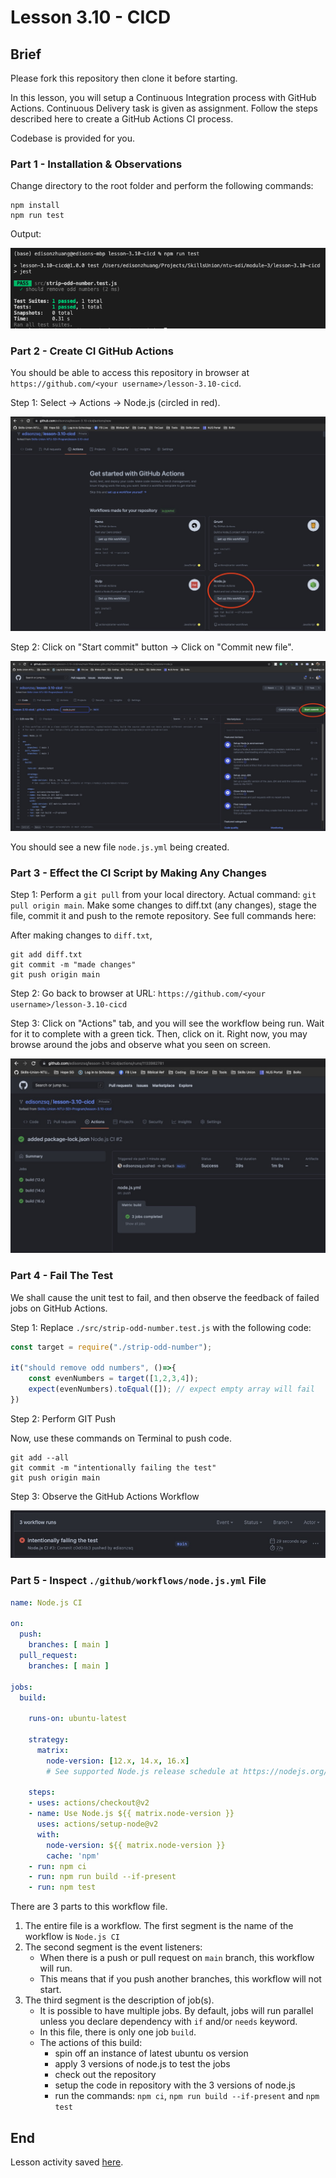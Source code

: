 # Lesson 3.10 - CICD

## Brief

Please fork this repository then clone it before starting.

In this lesson, you will setup a Continuous Integration process with GitHub Actions. Continuous Delivery task is given as assignment. Follow the steps described here to create a GitHub Actions CI process.

Codebase is provided for you. 

### Part 1 - Installation & Observations

Change directory to the root folder and perform the following commands:
```
npm install
npm run test
```

Output:

<img src="./assets/images/test-result.png" />

### Part 2 - Create CI GitHub Actions

You should be able to access this repository in browser at `https://github.com/<your username>/lesson-3.10-cicd`. 

Step 1: Select -> Actions -> Node.js (circled in red).

<img src="./assets/images/cd-action.jpg" />

Step 2: Click on "Start commit" button -> Click on "Commit new file".

<img src="./assets/images/create-yml-file.jpg" />

You should see a new file `node.js.yml` being created. 

### Part 3 - Effect the CI Script by Making Any Changes

Step 1: Perform a `git pull` from your local directory. Actual command: `git pull origin main`. Make some changes to diff.txt (any changes), stage the file, commit it and push to the remote repository. See full commands here:

After making changes to `diff.txt`,
```
git add diff.txt
git commit -m "made changes"
git push origin main
```

Step 2: Go back to browser at URL: `https://github.com/<your username>/lesson-3.10-cicd`

Step 3: Click on "Actions" tab, and you will see the workflow being run. Wait for it to complete with a green tick. Then, click on it. Right now, you may browse around the jobs and observe what you seen on screen.

<img src="./assets/images/jobs-completed.jpg" />

### Part 4 - Fail The Test

We shall cause the unit test to fail, and then observe the feedback of failed jobs on GitHub Actions.

Step 1: Replace `./src/strip-odd-number.test.js` with the following code:

```js
const target = require("./strip-odd-number");

it("should remove odd numbers", ()=>{
    const evenNumbers = target([1,2,3,4]);
    expect(evenNumbers).toEqual([]); // expect empty array will fail
})

```

Step 2: Perform GIT Push

Now, use these commands on Terminal to push code.

```
git add --all
git commit -m "intentionally failing the test"
git push origin main
```

Step 3: Observe the GitHub Actions Workflow

<img src="./assets/images/job-failed.jpg" />

### Part 5 - Inspect `./github/workflows/node.js.yml` File

``` yml
name: Node.js CI

on:
  push:
    branches: [ main ]
  pull_request:
    branches: [ main ]

jobs:
  build:

    runs-on: ubuntu-latest

    strategy:
      matrix:
        node-version: [12.x, 14.x, 16.x]
        # See supported Node.js release schedule at https://nodejs.org/en/about/releases/

    steps:
    - uses: actions/checkout@v2
    - name: Use Node.js ${{ matrix.node-version }}
      uses: actions/setup-node@v2
      with:
        node-version: ${{ matrix.node-version }}
        cache: 'npm'
    - run: npm ci
    - run: npm run build --if-present
    - run: npm test
```

There are 3 parts to this workflow file.

1. The entire file is a workflow. The first segment is the name of the workflow is `Node.js CI`
2. The second segment is the event listeners:
    - When there is a push or pull request on `main` branch, this workflow will run.
    - This means that if you push another branches, this workflow will not start.
3. The third segment is the description of job(s).
    - It is possible to have multiple jobs. By default, jobs will run parallel unless you declare dependency with `if` and/or `needs` keyword.
    - In this file, there is only one job `build`.
    - The actions of this build:
        - spin off an instance of latest ubuntu os version
        - apply 3 versions of node.js to test the jobs
        - check out the repository
        - setup the code in repository with the 3 versions of node.js
        - run the commands: `npm ci`, `npm run build --if-present` and `npm test`


## End
Lesson activity saved [here](https://github.com/janelsj/lesson-3.10-cicd).